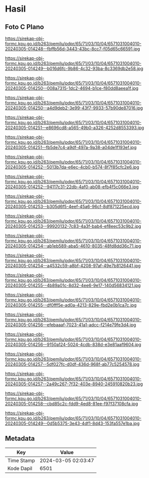 # Hasil

## Foto C Plano

https://sirekap-obj-formc.kpu.go.id/b263/pemilu/pdpr/65/71/03/10/04/6571031004010-20240305-014248--fbffb56d-3443-43bc-8cc7-f05d65c66591.jpg

https://sirekap-obj-formc.kpu.go.id/b263/pemilu/pdpr/65/71/03/10/04/6571031004010-20240305-014249--b016d6fc-9b86-4c32-93ba-8c3369db2e58.jpg

https://sirekap-obj-formc.kpu.go.id/b263/pemilu/pdpr/65/71/03/10/04/6571031004010-20240305-014250--008a7315-1dc2-4694-b1ce-f80dd8aeea1f.jpg

https://sirekap-obj-formc.kpu.go.id/b263/pemilu/pdpr/65/71/03/10/04/6571031004010-20240305-014250--a4d9deb2-3e99-43f7-9933-57b90de87016.jpg

https://sirekap-obj-formc.kpu.go.id/b263/pemilu/pdpr/65/71/03/10/04/6571031004010-20240305-014251--e8696cd8-a565-49b0-a326-4252d8553393.jpg

https://sirekap-obj-formc.kpu.go.id/b263/pemilu/pdpr/65/71/03/10/04/6571031004010-20240305-014251--fb5de7c4-a9df-497a-9a38-a04de1f193ef.jpg

https://sirekap-obj-formc.kpu.go.id/b263/pemilu/pdpr/65/71/03/10/04/6571031004010-20240305-014252--5013b7da-e6ec-4cb0-b574-8f7f85cfc2e6.jpg

https://sirekap-obj-formc.kpu.go.id/b263/pemilu/pdpr/65/71/03/10/04/6571031004010-20240305-014252--94117c31-22db-4af0-ab08-efb4f5c066e3.jpg

https://sirekap-obj-formc.kpu.go.id/b263/pemilu/pdpr/65/71/03/10/04/6571031004010-20240305-014253--b305d6f5-4eef-45a6-96cf-8df871225ecd.jpg

https://sirekap-obj-formc.kpu.go.id/b263/pemilu/pdpr/65/71/03/10/04/6571031004010-20240305-014253--99920132-7c83-4a3f-bab4-ef8eec53c9b2.jpg

https://sirekap-obj-formc.kpu.go.id/b263/pemilu/pdpr/65/71/03/10/04/6571031004010-20240305-014254--ab1eb589-aba5-4610-8035-48fd8dd36c71.jpg

https://sirekap-obj-formc.kpu.go.id/b263/pemilu/pdpr/65/71/03/10/04/6571031004010-20240305-014254--a4532c59-a8bf-4208-97af-49e7b8126441.jpg

https://sirekap-obj-formc.kpu.go.id/b263/pemilu/pdpr/65/71/03/10/04/6571031004010-20240305-014255--4b89a01c-8d32-4ee6-9e17-140d56834121.jpg

https://sirekap-obj-formc.kpu.go.id/b263/pemilu/pdpr/65/71/03/10/04/6571031004010-20240305-014255--df0fff5e-ad0a-4213-829e-fbd2e0b1ca7c.jpg

https://sirekap-obj-formc.kpu.go.id/b263/pemilu/pdpr/65/71/03/10/04/6571031004010-20240305-014256--efebaaaf-7023-41a1-adcc-f214e79fe3d4.jpg

https://sirekap-obj-formc.kpu.go.id/b263/pemilu/pdpr/65/71/03/10/04/6571031004010-20240305-014256--9150a124-5024-4cdb-838d-e3e81aaf9604.jpg

https://sirekap-obj-formc.kpu.go.id/b263/pemilu/pdpr/65/71/03/10/04/6571031004010-20240305-014257--5df027fc-d0df-436d-968f-ab77c5254578.jpg

https://sirekap-obj-formc.kpu.go.id/b263/pemilu/pdpr/65/71/03/10/04/6571031004010-20240305-014257--2a49c267-7f32-403e-8940-245910820b23.jpg

https://sirekap-obj-formc.kpu.go.id/b263/pemilu/pdpr/65/71/03/10/04/6571031004010-20240305-014258--cbd85c2c-fdd9-4ed8-81ee-f97f37108cfa.jpg

https://sirekap-obj-formc.kpu.go.id/b263/pemilu/pdpr/65/71/03/10/04/6571031004010-20240305-014249--0d5b5375-3e43-4df1-8d43-153fa557e1ba.jpg


## Metadata

| Key        | Value               |
| ---------- | ------------------- |
| Time Stamp | 2024-03-05 02:03:47 |
| Kode Dapil | 6501                |



